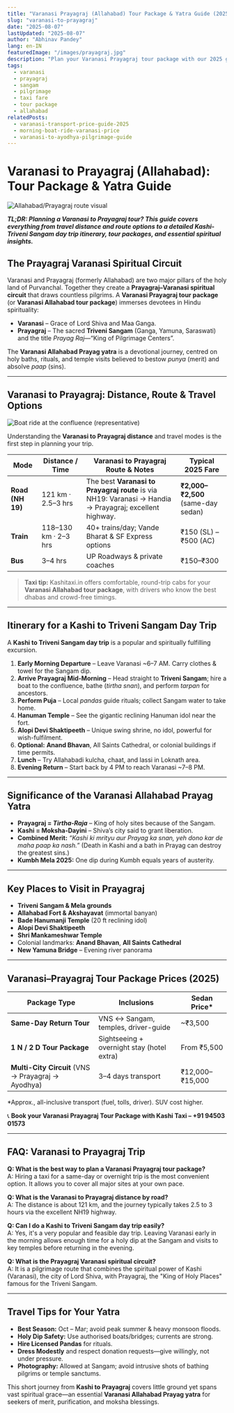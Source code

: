 ```yaml
---
title: "Varanasi Prayagraj (Allahabad) Tour Package & Yatra Guide (2025)"
slug: "varanasi-to-prayagraj"
date: "2025-08-07"
lastUpdated: "2025-08-07"
author: "Abhinav Pandey"
lang: en-IN
featuredImage: "/images/prayagraj.jpg"
description: "Plan your Varanasi Prayagraj tour package with our 2025 guide. Find the Varanasi to Prayagraj distance, route, travel options, and details for a Kashi to Triveni Sangam day trip. Your complete guide to the Prayagraj Varanasi spiritual circuit."
tags:
  - varanasi
  - prayagraj
  - sangam
  - pilgrimage
  - taxi fare
  - tour package
  - allahabad
relatedPosts:
  - varanasi-transport-price-guide-2025
  - morning-boat-ride-varanasi-price
  - varanasi-to-ayodhya-pilgrimage-guide
---
```


# Varanasi to Prayagraj (Allahabad): Tour Package & Yatra Guide

![Allahabad/Prayagraj route visual](/images/prayagraj.jpg "Prayagraj (Allahabad) – home to the sacred Triveni Sangam")

***TL;DR: Planning a Varanasi to Prayagraj tour? This guide covers everything from travel distance and route options to a detailed Kashi-Triveni Sangam day trip itinerary, tour packages, and essential spiritual insights.***

## The Prayagraj Varanasi Spiritual Circuit

Varanasi and Prayagraj (formerly Allahabad) are two major pillars of the holy land of Purvanchal. Together they create a **Prayagraj–Varanasi spiritual circuit** that draws countless pilgrims. A **Varanasi Prayagraj tour package** (or **Varanasi Allahabad tour package**) immerses devotees in Hindu spirituality:

- **Varanasi** – Grace of Lord Shiva and Maa Ganga.  
- **Prayagraj** – The sacred **Triveni Sangam** (Ganga, Yamuna, Saraswati) and the title *Prayag Raj*—“King of Pilgrimage Centers”.

The **Varanasi Allahabad Prayag yatra** is a devotional journey, centred on holy baths, rituals, and temple visits believed to bestow *punya* (merit) and absolve *paap* (sins).

---

## Varanasi to Prayagraj: Distance, Route & Travel Options

![Boat ride at the confluence (representative)](/images/sangam-600x400.jpeg "Boat ride to the Triveni Sangam for holy dip and rituals")

Understanding the **Varanasi to Prayagraj distance** and travel modes is the first step in planning your trip.

| Mode | Distance / Time | Varanasi to Prayagraj Route & Notes | Typical 2025 Fare |
|------|-----------------|-------|-------------------|
| **Road (NH 19)** | 121 km · 2.5–3 hrs | The best **Varanasi to Prayagraj route** is via NH19: Varanasi → Handia → Prayagraj; excellent highway. | **₹2,000–₹2,500** (same-day sedan) |
| **Train** | 118–130 km · 2–3 hrs | 40+ trains/day; Vande Bharat & SF Express options | ₹150 (SL) – ₹500 (AC) |
| **Bus** | 3–4 hrs | UP Roadways & private coaches | ₹150–₹300 |

> **Taxi tip:** Kashitaxi.in offers comfortable, round-trip cabs for your **Varanasi Allahabad tour package**, with drivers who know the best dhabas and crowd-free timings.

---

## Itinerary for a Kashi to Triveni Sangam Day Trip

A **Kashi to Triveni Sangam day trip** is a popular and spiritually fulfilling excursion.

1. **Early Morning Departure** – Leave Varanasi ~6–7 AM. Carry clothes & towel for the Sangam dip.  
2. **Arrive Prayagraj Mid-Morning** – Head straight to **Triveni Sangam**; hire a boat to the confluence, bathe (*tirtha snan*), and perform *tarpan* for ancestors.  
3. **Perform Puja** – Local *pandas* guide rituals; collect Sangam water to take home.  
4. **Hanuman Temple** – See the gigantic reclining Hanuman idol near the fort.  
5. **Alopi Devi Shaktipeeth** – Unique swing shrine, no idol, powerful for wish-fulfilment.  
6. **Optional:** **Anand Bhavan**, All Saints Cathedral, or colonial buildings if time permits.  
7. **Lunch** – Try Allahabadi kulcha, chaat, and lassi in Loknath area.  
8. **Evening Return** – Start back by 4 PM to reach Varanasi ~7–8 PM.

---

## Significance of the Varanasi Allahabad Prayag Yatra

- **Prayagraj = *Tirtha-Raja*** – King of holy sites because of the Sangam.  
- **Kashi = Moksha-Dayini** – Shiva’s city said to grant liberation.  
- **Combined Merit:** *“Kashi ki mrityu aur Prayag ka snan, yeh dono kar de maha paap ka nash.”* (Death in Kashi and a bath in Prayag can destroy the greatest sins.)
- **Kumbh Mela 2025:** One dip during Kumbh equals years of austerity.

---

## Key Places to Visit in Prayagraj

- **Triveni Sangam & Mela grounds**  
- **Allahabad Fort & Akshayavat** (immortal banyan)  
- **Bade Hanumanji Temple** (20 ft reclining idol)  
- **Alopi Devi Shaktipeeth**  
- **Shri Mankameshwar Temple**  
- Colonial landmarks: **Anand Bhavan**, **All Saints Cathedral**  
- **New Yamuna Bridge** – Evening river panorama  

---

## Varanasi–Prayagraj Tour Package Prices (2025)

| Package Type | Inclusions | Sedan Price* |
|---------|------------|--------------|
| **Same-Day Return Tour** | VNS ↔ Sangam, temples, driver-guide | ~₹3,500 |
| **1 N / 2 D Tour Package** | Sightseeing + overnight stay (hotel extra) | From ₹5,500 |
| **Multi-City Circuit** (VNS → Prayagraj → Ayodhya) | 3–4 days transport | ₹12,000–₹15,000 |

\*Approx., all-inclusive transport (fuel, tolls, driver). SUV cost higher.

📞 **Book your Varanasi Prayagraj Tour Package with Kashi Taxi – +91 94503 01573**

---

## FAQ: Varanasi to Prayagraj Trip

**Q: What is the best way to plan a Varanasi Prayagraj tour package?**  
A: Hiring a taxi for a same-day or overnight trip is the most convenient option. It allows you to cover all major sites at your own pace.

**Q: What is the Varanasi to Prayagraj distance by road?**  
A: The distance is about 121 km, and the journey typically takes 2.5 to 3 hours via the excellent NH19 highway.

**Q: Can I do a Kashi to Triveni Sangam day trip easily?**  
A: Yes, it's a very popular and feasible day trip. Leaving Varanasi early in the morning allows enough time for a holy dip at the Sangam and visits to key temples before returning in the evening.

**Q: What is the Prayagraj Varanasi spiritual circuit?**  
A: It is a pilgrimage route that combines the spiritual power of Kashi (Varanasi), the city of Lord Shiva, with Prayagraj, the "King of Holy Places" famous for the Triveni Sangam.

---

## Travel Tips for Your Yatra

- **Best Season:** Oct – Mar; avoid peak summer & heavy monsoon floods.  
- **Holy Dip Safety:** Use authorised boats/bridges; currents are strong.  
- **Hire Licensed Pandas** for rituals.  
- **Dress Modestly** and respect donation requests—give willingly, not under pressure.  
- **Photography:** Allowed at Sangam; avoid intrusive shots of bathing pilgrims or temple sanctums.

This short journey from **Kashi to Prayagraj** covers little ground yet spans vast spiritual grace—an essential **Varanasi Allahabad Prayag yatra** for seekers of merit, purification, and moksha blessings.
